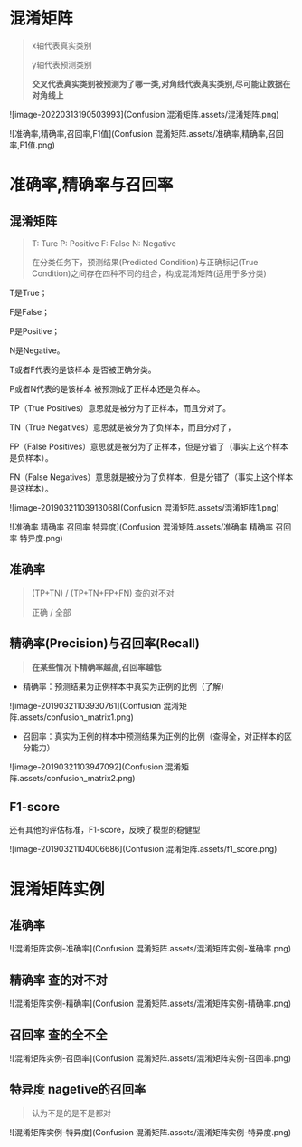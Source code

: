 # 混淆矩阵

> x轴代表真实类别
>
> y轴代表预测类别
>
> **交叉代表真实类别被预测为了哪一类,对角线代表真实类别,尽可能让数据在对角线上**
>
> 

![image-20220313190503993](Confusion 混淆矩阵.assets/混淆矩阵.png)



![准确率,精确率,召回率,F1值](Confusion 混淆矩阵.assets/准确率,精确率,召回率,F1值.png)

# 准确率,精确率与召回率

## 混淆矩阵

> T:   Ture	P:  Positive	F:  False	N:  Negative
>
> 在分类任务下，预测结果(Predicted Condition)与正确标记(True Condition)之间存在四种不同的组合，构成混淆矩阵(适用于多分类)

T是True；

F是False；

P是Positive；

N是Negative。

T或者F代表的是该样本 是否被正确分类。

P或者N代表的是该样本 被预测成了正样本还是负样本。

TP（True Positives）意思就是被分为了正样本，而且分对了。

TN（True Negatives）意思就是被分为了负样本，而且分对了，

FP（False Positives）意思就是被分为了正样本，但是分错了（事实上这个样本是负样本）。

FN（False Negatives）意思就是被分为了负样本，但是分错了（事实上这个样本是这样本）。



![image-20190321103913068](Confusion 混淆矩阵.assets/混淆矩阵1.png)

![准确率 精确率 召回率 特异度](Confusion 混淆矩阵.assets/准确率 精确率 召回率 特异度.png)



## 准确率

> (TP+TN) / (TP+TN+FP+FN)     查的对不对
>
> 正确 / 全部



## 精确率(Precision)与召回率(Recall)

> **在某些情况下精确率越高,召回率越低**

- 精确率：预测结果为正例样本中真实为正例的比例（了解）

![image-20190321103930761](Confusion 混淆矩阵.assets/confusion_matrix1.png)

- 召回率：真实为正例的样本中预测结果为正例的比例（查得全，对正样本的区分能力）

![image-20190321103947092](Confusion 混淆矩阵.assets/confusion_matrix2.png)

## F1-score

还有其他的评估标准，F1-score，反映了模型的稳健型

![image-20190321104006686](Confusion 混淆矩阵.assets/f1_score.png)

# 混淆矩阵实例 

## 准确率

![混淆矩阵实例-准确率](Confusion 混淆矩阵.assets/混淆矩阵实例-准确率.png)

## 精确率 查的对不对

![混淆矩阵实例-精确率](Confusion 混淆矩阵.assets/混淆矩阵实例-精确率.png)

## 召回率 查的全不全



![混淆矩阵实例-召回率](Confusion 混淆矩阵.assets/混淆矩阵实例-召回率.png)

## 特异度 nagetive的召回率

> 认为不是的是不是都对

![混淆矩阵实例-特异度](Confusion 混淆矩阵.assets/混淆矩阵实例-特异度.png)